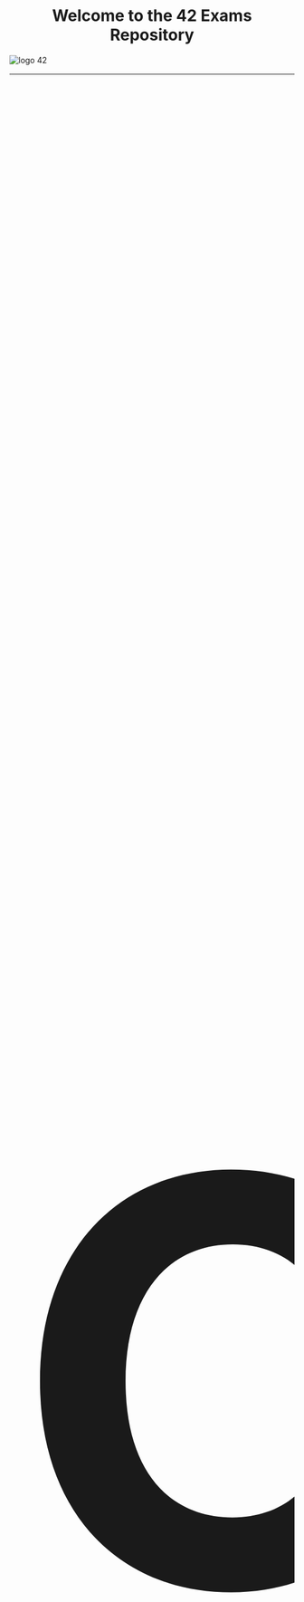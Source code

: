 <div align="center">
<h1>Welcome to the 42 Exams Repository</h1>
</div>

![logo 42](https://github.com/DevAwizard/Exams_42/assets/153505451/87d33eb6-ece1-43cd-92c7-d64152cc4968)





<div align="center">
  <table>
    <tr>
      <th align="center"><span style="font-size:1000px">📚 Common Core Exams</span></th>
    </tr>
    <tr>
      <td>

| 💻 [Exam Guide](https://github.com/DevAwizard/Exams_42/blob/main/.github/Exam_Guide/README.md) | 📘 [Exam Rank 02](https://github.com/DevAwizard/Exams_42/blob/main/.github/Exam_rank_2/README.md) | 📒 [Exam Rank 03](https://github.com/DevAwizard/Exams_42/blob/main/.github/Exam_rank_3/README.md) | 📙 [Exam Rank 04](https://github.com/DevAwizard/Exams_42/blob/main/.github/Exam_rank_4/README.md) | 📗 [Exam Rank 05](https://github.com/DevAwizard/Exams_42/blob/main/.github/Exam_rank_5/README.md) | 📕 [Exam Rank 06](https://github.com/DevAwizard/Exams_42/blob/main/.github/Exam_rank_6/README.md) |
|--|--|--|--|--|--|

</td>
</tr>
</table>
</div>

<div align="center">

### 🚨 Important Announcement Regarding This Repository 🚨  

Due to recent enforcement of **42’s principles**, I have decided to **remove any material that could potentially violate 42’s policies** while keeping content that aligns with their guidelines.  


### 🔹 **What’s Changing?**  
✅ **Removed:** Any **forbidden content**, such as **full project solutions or evaluative work**.  
✅ **Kept:** The repository will continue to host **educational resources**, including explanations, references, and concept notes.  

### 🔹 **Why?**  
This decision is to **ensure compliance with 42’s principles** while still supporting **learning and knowledge-sharing** in an ethical way.  

### 💡 **Thank You for Your Support!**  
I truly appreciate everyone who has found this repository useful. **Your support means a lot!** 🙌  
If you’re interested, **don’t forget to check out my other repositories** for more learning resources.  

✨ **Stay curious and keep learning!** 🚀  

</div>


> 📢 **Note:**  
> **Only Exam 2 & 3 are available.**
>

---
